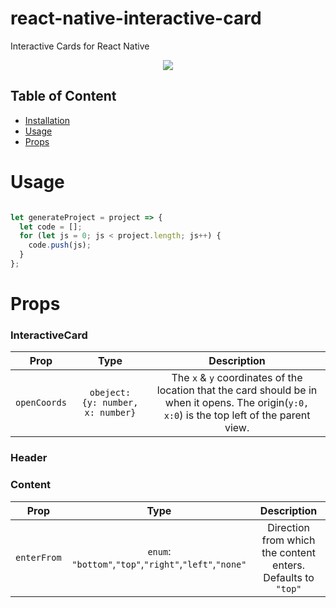 # react-native-interactive-card
Interactive Cards for React Native

<div style="text-align: center;"><img src="https://thumbs.gfycat.com/PinkCourteousHerculesbeetle-size_restricted.gif" /></div>

## Table of Content
- [Installation](#installation)
- [Usage](#usage)
- [Props](#props)

# Usage
```javascript

let generateProject = project => {
  let code = [];
  for (let js = 0; js < project.length; js++) {
    code.push(js);
  }
};
```

# Props

### InteractiveCard
| Prop  | Type | Description|
| :---: |:---:| :---:|
| `openCoords` | `obeject:    {y: number, x: number}` | The `x` & `y` coordinates of the location that the card should be in when it opens. The origin(`y:0, x:0`) is the top left of the parent view.
### Header
### Content
| Prop  | Type | Description|
| :---: |:---:| :---:|
| `enterFrom` | `enum`: `"bottom"`,`"top"`,`"right"`,`"left"`,`"none"` | Direction from which the content enters. Defaults to `"top"`|

